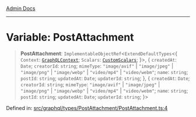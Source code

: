 [Admin Docs](/)

***

# Variable: PostAttachment

> **PostAttachment**: `ImplementableObjectRef`\<`ExtendDefaultTypes`\<\{ `Context`: [`GraphQLContext`](../../../../context/type-aliases/GraphQLContext.md); `Scalars`: [`CustomScalars`](../../../../scalars/type-aliases/CustomScalars.md); \}\>, \{ `createdAt`: `Date`; `creatorId`: `string`; `mimeType`: `"image/avif"` \| `"image/jpeg"` \| `"image/png"` \| `"image/webp"` \| `"video/mp4"` \| `"video/webm"`; `name`: `string`; `postId`: `string`; `updatedAt`: `Date`; `updaterId`: `string`; \}, \{ `createdAt`: `Date`; `creatorId`: `string`; `mimeType`: `"image/avif"` \| `"image/jpeg"` \| `"image/png"` \| `"image/webp"` \| `"video/mp4"` \| `"video/webm"`; `name`: `string`; `postId`: `string`; `updatedAt`: `Date`; `updaterId`: `string`; \}\>

Defined in: [src/graphql/types/PostAttachment/PostAttachment.ts:4](https://github.com/Suyash878/talawa-api/blob/dd80c416ddd46afdb07c628dc824194bc09930cc/src/graphql/types/PostAttachment/PostAttachment.ts#L4)
